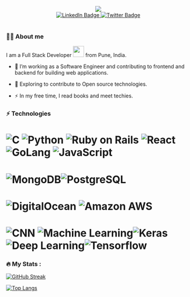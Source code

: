 
<div id="header" align="center">
  <img src="https://media.giphy.com/media/vzO0Vc8b2VBLi/giphy.gif"/>
<dr/>
<div id="badges">
  <a href="https://www.linkedin.com/in/vishwajeetsingh-desurkar/">
    <img src="https://img.shields.io/badge/LinkedIn-blue?style=for-the-badge&logo=linkedin&logoColor=white" alt="LinkedIn Badge"/>
  </a>
  <a href="https://twitter.com/VishwaDesurkar">
    <img src="https://img.shields.io/badge/Twitter-blue?style=for-the-badge&logo=twitter&logoColor=white" alt="Twitter Badge"/>
  </a>
</div>
<br/>
</div>

### :man_technologist: About me

I am a Full Stack Developer <img src="https://media.giphy.com/media/WUlplcMpOCEmTGBtBW/giphy.gif" width="30"> from Pune, India.

- :telescope: I’m working as a Software Engineer and contributing to frontend and backend for building web applications.

- :seedling: Exploring to contribute to Open source technologies.

- :zap: In my free time, I read books and meet techies.

### ⚡ Technologies

 # ![C](https://img.shields.io/badge/C-C%20Programming-brown) ![Python](https://img.shields.io/badge/-Python-black?style=flat-square&logo=Python) ![Ruby on Rails](https://img.shields.io/badge/ROR-Ruby%20on%20Rails-red) ![React](https://img.shields.io/badge/-React-black?style=flat-square&logo=react) ![GoLang](https://img.shields.io/badge/Go-Go%20Programming-blue) ![JavaScript](https://img.shields.io/badge/-JavaScript-black?style=flat-square&logo=javascript)

 # ![MongoDB](https://img.shields.io/badge/-MongoDB-black?style=flat-square&logo=mongodb)![PostgreSQL](https://img.shields.io/badge/-PostgreSQL-336791?style=flat-square&logo=postgresql)
 # ![DigitalOcean](https://img.shields.io/badge/-Digital%20Ocean-darkblue?style=flat-square&logo=digitalocean) ![Amazon AWS](https://img.shields.io/badge/Amazon%20AWS-232F3E?style=flat-square&logo=amazon-aws)
# ![CNN](https://img.shields.io/badge/CNN-Convolutional%20Neural%20Network%20-lightgrey) ![Machine Learning](https://img.shields.io/badge/ML-Machine%20Learning-indigo)![Keras](https://img.shields.io/badge/-Keras-red)![Deep Learning](https://img.shields.io/badge/DL-Deep%20Learning-yellowgreen)![Tensorflow](https://img.shields.io/badge/tf-Tensorflow-orange)


### :fire: My Stats :

[![GitHub Streak](https://github-readme-streak-stats.herokuapp.com?user=selectus2&theme=dark)](https://git.io/streak-stats)

[![Top Langs](https://github-readme-stats.vercel.app/api/top-langs/?username=selectus2&layout=compact&theme=vision-friendly-dark)](https://github.com/selectus2/github-readme-stats)
